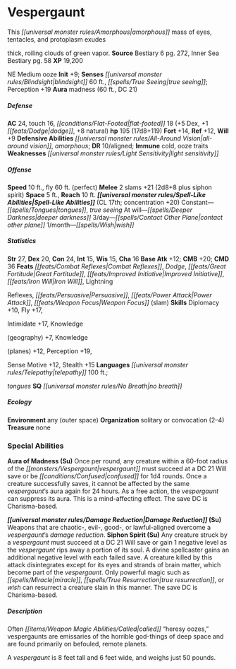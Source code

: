 ﻿---
cssclass: [monsters]

---

# Vespergaunt
This _[[universal monster rules/Amorphous|amorphous]]_ mass of eyes, tentacles, and protoplasm exudes

thick, roiling clouds of green vapor.
**Source** Bestiary 6 pg. 272, Inner Sea Bestiary pg. 58
**XP** 19,200

NE Medium ooze
**Init** +9; **Senses** _[[universal monster rules/Blindsight|blindsight]]_ 60 ft., _[[spells/True Seeing|true seeing]]_; Perception +19
**Aura** madness (60 ft., DC 21)

##### Defense

**AC** 24, touch 16, _[[conditions/Flat-Footed|flat-footed]]_ 18 (+5 Dex, +1 _[[feats/Dodge|dodge]]_, +8 natural)
**hp** 195 (17d8+119)
**Fort** +14, **Ref** +12, **Will** +9
**Defensive Abilities** _[[universal monster rules/All-Around Vision|all-around vision]]_, _amorphous_; **DR** 10/aligned; **Immune** cold, ooze traits
**Weaknesses** _[[universal monster rules/Light Sensitivity|light sensitivity]]_

##### Offense
**Speed** 10 ft., fly 60 ft. (perfect)
**Melee** 2 slams +21 (2d8+8 plus siphon spirit)
**Space** 5 ft., **Reach** 10 ft.
**_[[universal monster rules/Spell-Like Abilities|Spell-Like Abilities]]_** (CL 17th; concentration +20)
Constant—_[[spells/Tongues|tongues]]_, _true seeing_ 
At will—_[[spells/Deeper Darkness|deeper darkness]]_ 
3/day—_[[spells/Contact Other Plane|contact other plane]]_ 
1/month—_[[spells/Wish|wish]]_

##### Statistics
**Str** 27, **Dex** 20, **Con** 24, **Int** 15, **Wis** 15, **Cha** 16
**Base Atk** +12; **CMB** +20; **CMD** 36
**Feats** _[[feats/Combat Reflexes|Combat Reflexes]]_, _Dodge_, _[[feats/Great Fortitude|Great Fortitude]]_, _[[feats/Improved Initiative|Improved Initiative]]_, _[[feats/Iron Will|Iron Will]]_, Lightning

Reflexes, _[[feats/Persuasive|Persuasive]]_, _[[feats/Power Attack|Power Attack]]_, _[[feats/Weapon Focus|Weapon Focus]]_ (slam)
**Skills** Diplomacy +10, Fly +17,

Intimidate +17, Knowledge

(geography) +7, Knowledge

(planes) +12, Perception +19,

Sense Motive +12, Stealth +15
**Languages** _[[universal monster rules/Telepathy|telepathy]]_ 100 ft.;

_tongues_
**SQ** _[[universal monster rules/No Breath|no breath]]_

##### Ecology

**Environment** any (outer space)
**Organization** solitary or convocation (2–4)
**Treasure** none

### Special Abilities

**Aura of Madness (Su)** Once per round, any creature within a 60-foot radius of the _[[monsters/Vespergaunt|vespergaunt]]_ must succeed at a DC 21 Will save or be _[[conditions/Confused|confused]]_ for 1d4 rounds. Once a creature successfully saves, it cannot be affected by the same _vespergaunt_’s aura again for 24 hours. As a free action, the _vespergaunt_ can suppress its aura. This is a mind-affecting effect. The save DC is Charisma-based.

**_[[universal monster rules/Damage Reduction|Damage Reduction]]_ (Su)** Weapons that are chaotic-, evil-, good-, or lawful-aligned overcome a _vespergaunt_’s _damage reduction_.
**Siphon Spirit (Su)** Any creature struck by a _vespergaunt_ must succeed at a DC 21 Will save or gain 1 negative level as the _vespergaunt_ rips away a portion of its soul. A divine spellcaster gains an additional negative level with each failed save. A creature killed by this attack disintegrates except for its eyes and strands of brain matter, which become part of the _vespergaunt_. Only powerful magic such as _[[spells/Miracle|miracle]]_, _[[spells/True Resurrection|true resurrection]]_, or _wish_ can resurrect a creature slain in this manner. The save DC is Charisma-based.

##### Description

Often _[[items/Weapon Magic Abilities/Called|called]]_ “heresy oozes,” vespergaunts are emissaries of the horrible god-things of deep space and are found primarily on befouled, remote planets.

A _vespergaunt_ is 8 feet tall and 6 feet wide, and weighs just 50 pounds.